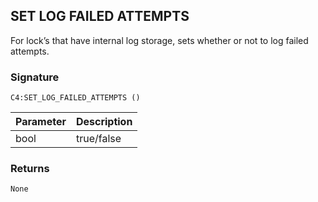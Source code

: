 ## SET LOG FAILED ATTEMPTS

For lock’s that have internal log storage, sets whether or not to log failed attempts.


### Signature

`C4:SET_LOG_FAILED_ATTEMPTS ()`


| Parameter | Description |
| --- | --- |
| bool | true/false |



### Returns

`None`

